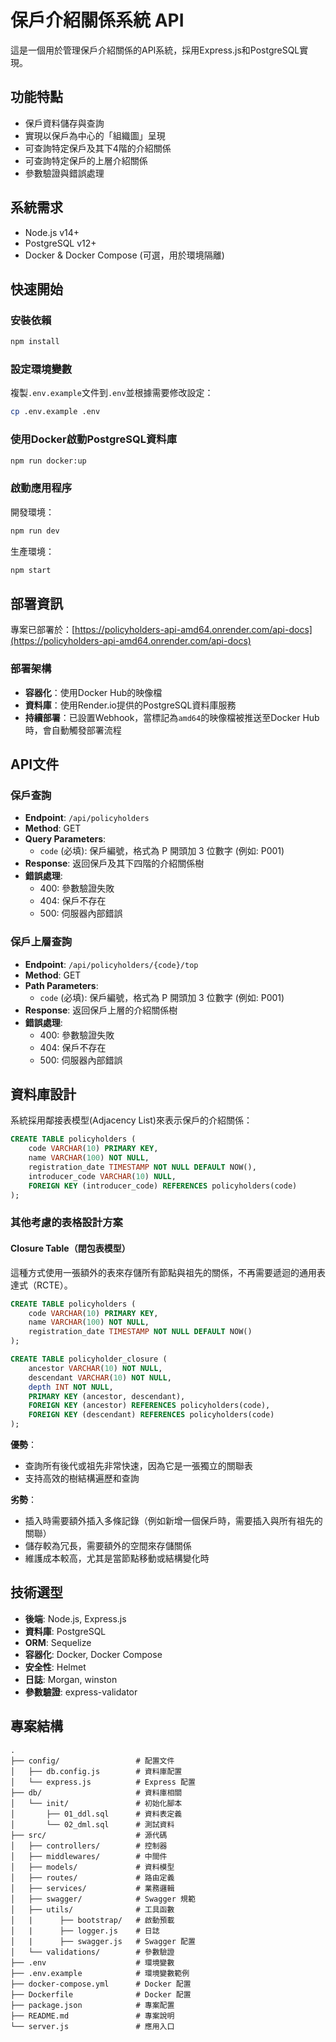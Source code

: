 # 保戶介紹關係系統 API

這是一個用於管理保戶介紹關係的API系統，採用Express.js和PostgreSQL實現。

## 功能特點

- 保戶資料儲存與查詢
- 實現以保戶為中心的「組織圖」呈現
- 可查詢特定保戶及其下4階的介紹關係
- 可查詢特定保戶的上層介紹關係
- 參數驗證與錯誤處理

## 系統需求

- Node.js v14+
- PostgreSQL v12+
- Docker & Docker Compose (可選，用於環境隔離)

## 快速開始

### 安裝依賴

```bash
npm install
```

### 設定環境變數

複製`.env.example`文件到`.env`並根據需要修改設定：

```bash
cp .env.example .env
```

### 使用Docker啟動PostgreSQL資料庫

```bash
npm run docker:up
```

### 啟動應用程序

開發環境：
```bash
npm run dev
```

生產環境：
```bash
npm start
```

## 部署資訊

專案已部署於：[https://policyholders-api-amd64.onrender.com/api-docs](https://policyholders-api-amd64.onrender.com/api-docs)

### 部署架構

- **容器化**：使用Docker Hub的映像檔
- **資料庫**：使用Render.io提供的PostgreSQL資料庫服務
- **持續部署**：已設置Webhook，當標記為`amd64`的映像檔被推送至Docker Hub時，會自動觸發部署流程

## API文件

### 保戶查詢

- **Endpoint**: `/api/policyholders`
- **Method**: GET
- **Query Parameters**: 
  - `code` (必填): 保戶編號，格式為 P 開頭加 3 位數字 (例如: P001)
- **Response**: 返回保戶及其下四階的介紹關係樹
- **錯誤處理**:
  - 400: 參數驗證失敗
  - 404: 保戶不存在
  - 500: 伺服器內部錯誤

### 保戶上層查詢

- **Endpoint**: `/api/policyholders/{code}/top`
- **Method**: GET
- **Path Parameters**: 
  - `code` (必填): 保戶編號，格式為 P 開頭加 3 位數字 (例如: P001)
- **Response**: 返回保戶上層的介紹關係樹
- **錯誤處理**:
  - 400: 參數驗證失敗
  - 404: 保戶不存在
  - 500: 伺服器內部錯誤

## 資料庫設計

系統採用鄰接表模型(Adjacency List)來表示保戶的介紹關係：

```sql
CREATE TABLE policyholders (
    code VARCHAR(10) PRIMARY KEY,
    name VARCHAR(100) NOT NULL,
    registration_date TIMESTAMP NOT NULL DEFAULT NOW(),
    introducer_code VARCHAR(10) NULL,
    FOREIGN KEY (introducer_code) REFERENCES policyholders(code)
);
```

### 其他考慮的表格設計方案

#### Closure Table（閉包表模型）

這種方式使用一張額外的表來存儲所有節點與祖先的關係，不再需要遞迴的通用表達式（RCTE）。

```sql
CREATE TABLE policyholders (
    code VARCHAR(10) PRIMARY KEY,
    name VARCHAR(100) NOT NULL,
    registration_date TIMESTAMP NOT NULL DEFAULT NOW()
);

CREATE TABLE policyholder_closure (
    ancestor VARCHAR(10) NOT NULL,
    descendant VARCHAR(10) NOT NULL,
    depth INT NOT NULL,
    PRIMARY KEY (ancestor, descendant),
    FOREIGN KEY (ancestor) REFERENCES policyholders(code),
    FOREIGN KEY (descendant) REFERENCES policyholders(code)
);
```

**優勢**：
- 查詢所有後代或祖先非常快速，因為它是一張獨立的關聯表
- 支持高效的樹結構遍歷和查詢

**劣勢**：
- 插入時需要額外插入多條記錄（例如新增一個保戶時，需要插入與所有祖先的關聯）
- 儲存較為冗長，需要額外的空間來存儲關係
- 維護成本較高，尤其是當節點移動或結構變化時

## 技術選型

- **後端**: Node.js, Express.js
- **資料庫**: PostgreSQL
- **ORM**: Sequelize
- **容器化**: Docker, Docker Compose
- **安全性**: Helmet
- **日誌**: Morgan, winston
- **參數驗證**: express-validator

## 專案結構

```
.
├── config/                 # 配置文件
│   ├── db.config.js        # 資料庫配置
│   └── express.js          # Express 配置
├── db/                     # 資料庫相關
│   └── init/               # 初始化腳本
│       ├── 01_ddl.sql      # 資料表定義
│       └── 02_dml.sql      # 測試資料
├── src/                    # 源代碼
│   ├── controllers/        # 控制器
│   ├── middlewares/        # 中間件
│   ├── models/             # 資料模型
│   ├── routes/             # 路由定義
│   ├── services/           # 業務邏輯
│   ├── swagger/            # Swagger 規範
│   ├── utils/              # 工具函數
│   |      ├── bootstrap/   # 啟動預載
│   |      ├── logger.js    # 日誌
│   |      ├── swagger.js   # Swagger 配置
│   └── validations/        # 參數驗證
├── .env                    # 環境變數
├── .env.example            # 環境變數範例
├── docker-compose.yml      # Docker 配置
├── Dockerfile              # Docker 配置
├── package.json            # 專案配置
├── README.md               # 專案說明
└── server.js               # 應用入口
``` 